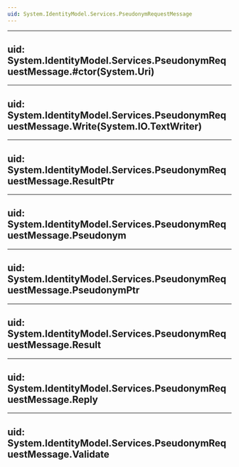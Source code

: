 ```yaml
---
uid: System.IdentityModel.Services.PseudonymRequestMessage
---
```


---
uid: System.IdentityModel.Services.PseudonymRequestMessage.#ctor(System.Uri)
---

---
uid: System.IdentityModel.Services.PseudonymRequestMessage.Write(System.IO.TextWriter)
---

---
uid: System.IdentityModel.Services.PseudonymRequestMessage.ResultPtr
---

---
uid: System.IdentityModel.Services.PseudonymRequestMessage.Pseudonym
---

---
uid: System.IdentityModel.Services.PseudonymRequestMessage.PseudonymPtr
---

---
uid: System.IdentityModel.Services.PseudonymRequestMessage.Result
---

---
uid: System.IdentityModel.Services.PseudonymRequestMessage.Reply
---

---
uid: System.IdentityModel.Services.PseudonymRequestMessage.Validate
---
